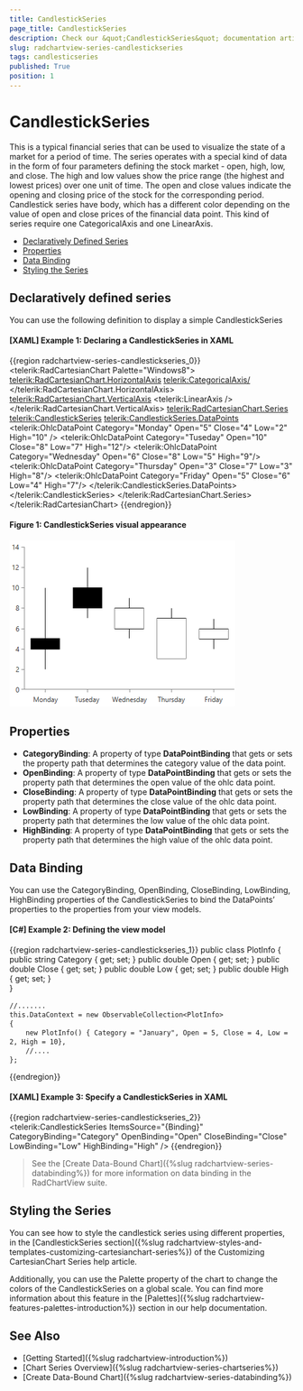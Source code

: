 ```yaml
---
title: CandlestickSeries
page_title: CandlestickSeries
description: Check our &quot;CandlestickSeries&quot; documentation article for the RadChartView {{ site.framework_name }} control.
slug: radchartview-series-candlestickseries
tags: candlesticseries
published: True
position: 1
---
```


# CandlestickSeries

This is a typical financial series that can be used to visualize the state of a market for a period of time. The series operates with a special kind of data in the form of four parameters defining the stock market - open, high, low, and close. The high and low values show the price range (the highest and lowest prices) over one unit of time. The open and close values indicate the opening and closing price of the stock for the corresponding period. Candlestick series have body, which has a different color depending on the value of open and close prices of the financial data point. This kind of series require one CategoricalAxis and one LinearAxis.

* [Declaratively Defined Series](#declaratively-defined-series)
* [Properties](#properties)
* [Data Binding](#data-binding)
* [Styling the Series](#styling-the-series)

## Declaratively defined series

You can use the following definition to display a simple CandlestickSeries

#### __[XAML] Example 1: Declaring a CandlestickSeries in XAML__
{{region radchartview-series-candlestickseries_0}}
	<telerik:RadCartesianChart Palette="Windows8">
	<telerik:RadCartesianChart.HorizontalAxis>
		<telerik:CategoricalAxis/>
	</telerik:RadCartesianChart.HorizontalAxis>
	<telerik:RadCartesianChart.VerticalAxis>
		<telerik:LinearAxis />
	</telerik:RadCartesianChart.VerticalAxis>
	<telerik:RadCartesianChart.Series>
		<telerik:CandlestickSeries>
			<telerik:CandlestickSeries.DataPoints>
				<telerik:OhlcDataPoint Category="Monday" Open="5" Close="4" Low="2" High="10" />
				<telerik:OhlcDataPoint Category="Tuseday" Open="10" Close="8" Low="7" High="12"/>
				<telerik:OhlcDataPoint Category="Wednesday" Open="6" Close="8" Low="5" High="9"/>
				<telerik:OhlcDataPoint Category="Thursday" Open="3" Close="7" Low="3" High="8"/>
				<telerik:OhlcDataPoint Category="Friday" Open="5" Close="6" Low="4" High="7"/>
			</telerik:CandlestickSeries.DataPoints>
		</telerik:CandlestickSeries>
	</telerik:RadCartesianChart.Series>
	</telerik:RadCartesianChart>
{{endregion}}

#### __Figure 1: CandlestickSeries visual appearance__
![radchartview-series-candlestickseries](images/radchartview-series-candlestickseries.png)

## Properties

* __CategoryBinding__: A property of type __DataPointBinding__ that gets or sets the property path that determines the category value of the data point.
* __OpenBinding__: A property of type __DataPointBinding__ that gets or sets the property path that determines the open value of the ohlc data point.
* __CloseBinding__: A property of type __DataPointBinding__ that gets or sets the property path that determines the close value of the ohlc data point.
* __LowBinding__: A property of type __DataPointBinding__ that gets or sets the property path that determines the low value of the ohlc data point.
* __HighBinding__: A property of type __DataPointBinding__ that gets or sets the property path that determines the high value of the ohlc data point.

## Data Binding

You can use the CategoryBinding, OpenBinding, CloseBinding, LowBinding, HighBinding properties of the CandlestickSeries to bind the DataPoints’ properties to the properties from your view models.

#### __[C#] Example 2: Defining the view model__

{{region radchartview-series-candlestickseries_1}}
	public class PlotInfo
    {	
        public string Category { get; set; }
        public double Open { get; set; }
		public double Close { get; set; }
		public double Low { get; set; }
		public double High { get; set; }		
    }

	//.......
	this.DataContext = new ObservableCollection<PlotInfo>
	{
		new PlotInfo() { Category = "January", Open = 5, Close = 4, Low = 2, High = 10},
		//....
	};
{{endregion}}	

#### __[XAML] Example 3: Specify a CandlestickSeries in XAML__
{{region radchartview-series-candlestickseries_2}}	
	<telerik:CandlestickSeries ItemsSource="{Binding}" CategoryBinding="Category" OpenBinding="Open" CloseBinding="Close" LowBinding="Low" HighBinding="High" />
{{endregion}}

>See the [Create Data-Bound Chart]({%slug radchartview-series-databinding%}) for more information on data binding in the RadChartView suite.

## Styling the Series

You can see how to style the candlestick series using different properties, in the [CandlestickSeries section]({%slug radchartview-styles-and-templates-customizing-cartesianchart-series%}) of the Customizing CartesianChart Series help article.

Additionally, you can use the Palette property of the chart to change the colors of the CandlestickSeries on a global scale. You can find more information about this feature in the [Palettes]({%slug radchartview-features-palettes-introduction%}) section in our help documentation.

## See Also
 * [Getting Started]({%slug radchartview-introduction%})
 * [Chart Series Overview]({%slug radchartview-series-chartseries%})
 * [Create Data-Bound Chart]({%slug radchartview-series-databinding%})
